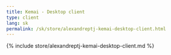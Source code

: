 ```yaml
---
title: Kemai - Desktop client
type: client
lang: sk
permalink: /sk/store/alexandreptj-kemai-desktop-client.html
---
```


{% include store/alexandreptj-kemai-desktop-client.md %}
